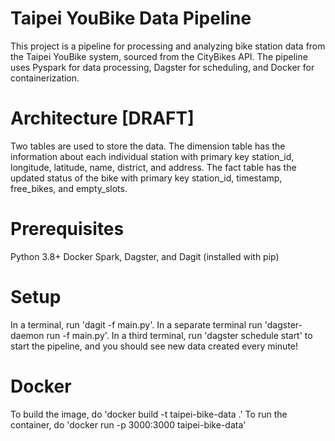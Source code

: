 # Taipei YouBike Data Pipeline

This project is a pipeline for processing and analyzing bike station data from the Taipei YouBike system, sourced from the CityBikes API.
The pipeline uses Pyspark for data processing, Dagster for scheduling, and Docker for containerization.

# Architecture [DRAFT]
Two tables are used to store the data.
The dimension table has the information about each individual station with primary key station_id, longitude, latitude, name, district, and address.
The fact table has the updated status of the bike with primary key station_id, timestamp, free_bikes, and empty_slots.

# Prerequisites

Python 3.8+
Docker
Spark, Dagster, and Dagit (installed with pip)

# Setup
In a terminal, run 'dagit -f main.py'. In a separate terminal run 'dagster-daemon run -f main.py'.
In a third terminal, run 'dagster schedule start' to start the pipeline, and you should see new data created every minute!

# Docker
To build the image, do 'docker build -t taipei-bike-data .'
To run the container, do 'docker run -p 3000:3000 taipei-bike-data'
